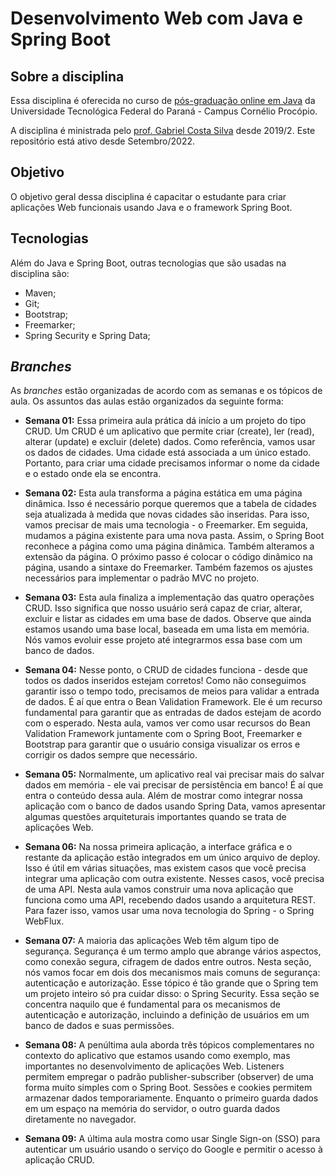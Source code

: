 # Desenvolvimento Web com Java e Spring Boot

## Sobre a disciplina
Essa disciplina é oferecida no curso de [pós-graduação online em Java](http://pos-graduacao-ead.cp.utfpr.edu.br/java/) da Universidade Tecnológica Federal do Paraná - Campus Cornélio Procópio.

A disciplina é ministrada pelo [prof. Gabriel Costa Silva](https://gabrielcostasilva.github.io/personal-website/) desde 2019/2. Este repositório está ativo desde Setembro/2022.

## Objetivo
O objetivo geral dessa disciplina é capacitar o estudante para criar aplicações Web funcionais usando Java e o framework Spring Boot. 

## Tecnologias
Além do Java e Spring Boot, outras tecnologias que são usadas na disciplina são:
- Maven;
- Git;
- Bootstrap;
- Freemarker;
- Spring Security e Spring Data;

## _Branches_

As _branches_ estão organizadas de acordo com as semanas e os tópicos de aula. Os assuntos das aulas estão organizados da seguinte forma:

- __Semana 01:__ Essa primeira aula prática dá início a um projeto do tipo CRUD. Um CRUD é um aplicativo que permite criar (create), ler (read), alterar (update) e excluir (delete) dados. Como referência, vamos usar os dados de cidades. Uma cidade está associada a um único estado. Portanto, para criar uma cidade precisamos informar o nome da cidade e o estado onde ela se encontra.

- __Semana 02:__ Esta aula transforma a página estática em uma página dinâmica. Isso é necessário porque queremos que a tabela de cidades seja atualizada à medida que novas cidades são inseridas. Para isso, vamos precisar de mais uma tecnologia - o Freemarker. Em seguida, mudamos a página existente para uma nova pasta. Assim, o Spring Boot reconhece a página como uma página dinâmica. Também alteramos a extensão da página. O próximo passo é colocar o código dinâmico na página, usando a sintaxe do Freemarker. Também fazemos os ajustes necessários para implementar o padrão MVC no projeto.

- __Semana 03:__ Esta aula finaliza a implementação das quatro operações CRUD. Isso significa que nosso usuário será capaz de criar, alterar, excluir e listar as cidades em uma base de dados. Observe que ainda estamos usando uma base local, baseada em uma lista em memória. Nós vamos evoluir esse projeto até integrarmos essa base com um banco de dados.

- __Semana 04:__ Nesse ponto, o CRUD de cidades funciona - desde que todos os dados inseridos estejam corretos! Como não conseguimos garantir isso o tempo todo, precisamos de meios para validar a entrada de dados. É aí que entra o Bean Validation Framework. Ele é um recurso fundamental para garantir que as entradas de dados estejam de acordo com o esperado. Nesta aula, vamos ver como usar recursos do Bean Validation Framework juntamente com o Spring Boot, Freemarker e Bootstrap para garantir que o usuário consiga visualizar os erros e corrigir os dados sempre que necessário.

- __Semana 05:__ Normalmente, um aplicativo real vai precisar mais do salvar dados em memória - ele vai precisar de persistência em banco! É aí que entra o conteúdo dessa aula. Além de mostrar como integrar nossa aplicação com o banco de dados usando Spring Data, vamos apresentar algumas questões arquiteturais importantes quando se trata de aplicações Web.

- __Semana 06:__  Na nossa primeira aplicação, a interface gráfica e o restante da aplicação estão integrados em um único arquivo de deploy. Isso é útil em várias situações, mas existem casos que você precisa integrar uma aplicação com outra existente. Nesses casos, você precisa de uma API. Nesta aula vamos construir uma nova aplicação que funciona como uma API, recebendo dados usando a arquitetura REST. Para fazer isso, vamos usar uma nova tecnologia do Spring - o Spring WebFlux.

- __Semana 07:__ A maioria das aplicações Web têm algum tipo de segurança. Segurança é um termo amplo que abrange vários aspectos, como conexão segura, cifragem de dados entre outros. Nesta seção, nós vamos focar em dois dos mecanismos mais comuns de segurança: autenticação e autorização. Esse tópico é tão grande que o Spring tem um projeto inteiro só pra cuidar disso: o Spring Security. Essa seção se concentra naquilo que é fundamental para os mecanismos de autenticação e autorização, incluindo a definição de usuários em um banco de dados e suas permissões.

- __Semana 08:__ A penúltima aula aborda três tópicos complementares no contexto do aplicativo que estamos usando como exemplo, mas importantes no desenvolvimento de aplicações Web. Listeners permitem empregar o padrão publisher-subscriber (observer) de uma forma muito simples com o Spring Boot. Sessões e cookies permitem armazenar dados temporariamente. Enquanto o primeiro guarda dados em um espaço na memória do servidor, o outro guarda dados diretamente no navegador.

- __Semana 09:__ A última aula mostra como usar Single Sign-on (SSO) para autenticar um usuário usando o serviço do Google e permitir o acesso à aplicação CRUD.
